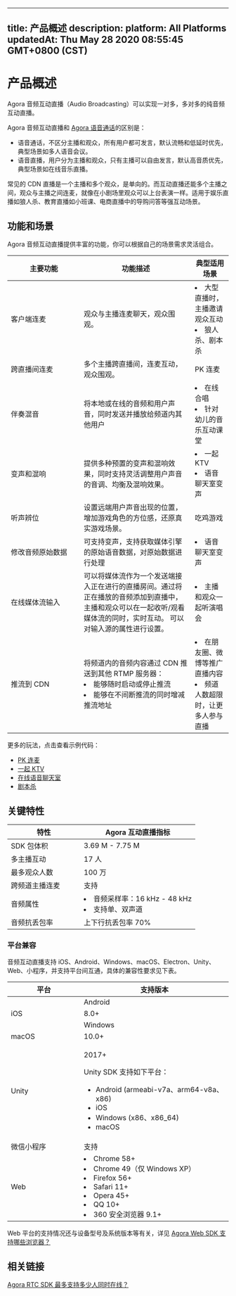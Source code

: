 
---
title: 产品概述
description: 
platform: All Platforms
updatedAt: Thu May 28 2020 08:55:45 GMT+0800 (CST)
---
# 产品概述
Agora 音频互动直播（Audio Broadcasting）可以实现一对多，多对多的纯音频互动直播。

Agora 音频互动直播和 [Agora 语音通话](https://docs.agora.io/cn/Voice/product_voice?platform=All%20Platforms)的区别是：
- 语音通话，不区分主播和观众，所有用户都可发言，默认流畅和低延时优先，典型场景如多人语音会议。
- 语音直播，用户分为主播和观众，只有主播可以自由发言，默认高音质优先，典型场景如在线音乐直播。

常见的 CDN 直播是一个主播和多个观众，是单向的。而互动直播还能多个主播之间，观众与主播之间连麦，就像在小剧场里观众可以上台表演一样。适用于娱乐直播如狼人杀、教育直播如小班课、电商直播中的导购问答等强互动场景。



## 功能和场景

Agora 音频互动直播提供丰富的功能，你可以根据自己的场景需求灵活组合。

<style> table th:first-of-type {     width: 150px; } th:third-of-type {     width: 170px; }</style>

| 主要功能             | 功能描述                                                     | 典型适用场景                                                 |
| -------------------- | ------------------------------------------------------------ | ------------------------------------------------------------ |
| 客户端连麦           | 观众与主播连麦聊天，观众围观。                               | <li>大型直播时，主播邀请观众互动 <li>狼人杀、剧本杀          |
| 跨直播间连麦         | 多个主播跨直播间，连麦互动，观众围观。                       | PK 连麦                                                      |
| 伴奏混音             | 将本地或在线的音频和用户声音，同时发送并播放给频道内其他用户 | <li>在线合唱 <li>针对幼儿的音乐互动课堂                      |
| 变声和混响        | 提供多种预置的变声和混响效果，同时支持灵活调整用户声音的音调、均衡及混响效果。 | <li>一起 KTV<li>语音聊天室变声 |
| 听声辨位          | 设置远端用户声音出现的位置，增加游戏角色的方位感，还原真实游戏场景。 | 吃鸡游戏                       |
| 修改音频原始数据   | 可支持变声，支持获取媒体引擎的原始语音数据，对原始数据进行处理 | <li>语音聊天室变声                           |
| 在线媒体流输入       | 可以将媒体流作为一个发送端接入正在进行的直播房间。通过将正在播放的音频添加到直播中，主播和观众可以在一起收听/观看媒体流的同时，实时互动。 可以对输入源的属性进行设置。 | <li>主播和观众一起听演唱会      |
| 推流到 CDN           | 将频道内的音频内容通过 CDN 推送到其他 RTMP 服务器： <li>能够随时启动或停止推流 <li>能够在不间断推流的同时增减推流地址 | <li>在朋友圈、微博等推广直播内容<li>频道人数超限时，让更多人参与直播 |

更多的玩法，点击查看示例代码：

- [PK 连麦](https://github.com/AgoraIO/ARD-Agora-Online-PK/blob/master/README.zh.md)
- [一起 KTV](https://github.com/AgoraIO/Agora-Online-KTV/blob/master/README.zh.md)
- [在线语音聊天室](https://github.com/AgoraIO-Usecase/Chatroom)
- [剧本杀](https://github.com/AgoraIO-Usecase/Murder-Mystery-Game)

## 关键特性

| 特性                      | Agora 互动直播指标                                           |
| ------------------------- | ------------------------------------------------------------ |
| SDK 包体积                | 3.69 M - 7.75 M                                              |
| 多主播互动                | 17 人                                                        |
| 最多观众人数              | 100 万                                                       |
| 跨频道主播连麦            | 支持                                                         |
| 音频属性                  | <li>音频采样率：16 kHz - 48 kHz <li>支持单、双声道           |
| 音频抗丢包率              | 上下行抗丢包率 70%                                           |

### 平台兼容

音频互动直播支持 iOS、Android、Windows、macOS、Electron、Unity、Web、小程序，并支持平台间互通，具体的兼容性要求见下表。

| 平台       | 支持版本                                                     |
| ---------- | ------------------------------------------------------------ |
	| Android    | <p>4.1+</p><p>Android SDK 支持如下 ABI：</p><ul><li>armeabi-v7a<li>arm64-v8a<li>x86<li>x86_64                                                         |
| iOS        | 8.0+                                                         |
	| Windows    | <p>Windows 7</p><p>Windows SDK 支持如下架构：<p><ul><li>x86<li>x64                                                      |
| macOS      | 10.0+                                                        |
| Unity      | <p>2017+</p><p>Unity SDK 支持如下平台：<p><ul><li>Android (armeabi-v7a、arm64-v8a、x86)<li>iOS<li>Windows (x86、x86_64)<li>macOS                                                         |
| 微信小程序 | 支持                                                         |
| Web        | <li>Chrome 58+ <li>Chrome 49（仅 Windows XP）<li>Firefox 56+ <li>Safari 11+ <li>Opera 45+ <li>QQ 10+ <li>360 安全浏览器 9.1+ |

<div class="alert note">Web 平台的支持情况还与设备型号及系统版本等有关，详见 <a href="https://docs.agora.io/cn/faq/browser_support">Agora Web SDK 支持哪些浏览器？</a></div>
	
## 相关链接

[Agora RTC SDK 最多支持多少人同时在线？](https://docs.agora.io/cn/faq/capacity)
